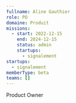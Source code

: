 ```yaml
---
fullname: Aline Gauthier
role: PO
domaine: Produit
missions:
  - start: 2022-12-15
    end: 2024-12-15
    status: admin
    startups:
      - signalement
startups:
  - signalement
memberType: beta
teams: []
---
```

Product Owner